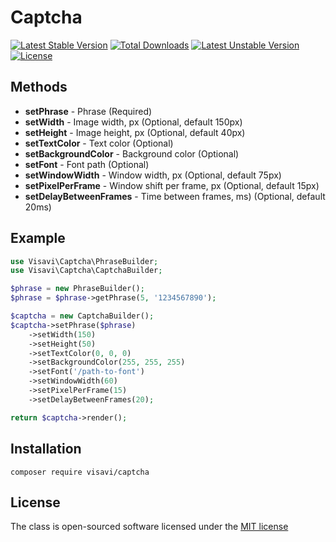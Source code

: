 # Captcha

[![Latest Stable Version](https://poser.pugx.org/visavi/captcha/v/stable)](https://packagist.org/packages/visavi/captcha)
[![Total Downloads](https://poser.pugx.org/visavi/captcha/downloads)](https://packagist.org/packages/visavi/captcha)
[![Latest Unstable Version](https://poser.pugx.org/visavi/captcha/v/unstable)](https://packagist.org/packages/visavi/captcha)
[![License](https://poser.pugx.org/visavi/captcha/license)](https://packagist.org/packages/visavi/captcha)

## Methods

* **setPhrase** - Phrase (Required)
* **setWidth** - Image width, px (Optional, default 150px)
* **setHeight** - Image height, px  (Optional, default 40px)
* **setTextColor** - Text color  (Optional)
* **setBackgroundColor** - Background color  (Optional)
* **setFont** - Font path  (Optional)
* **setWindowWidth** - Window width, px  (Optional, default 75px)
* **setPixelPerFrame** - Window shift per frame, px  (Optional, default 15px)
* **setDelayBetweenFrames** - Time between frames, ms)  (Optional, default 20ms)

## Example

```php
use Visavi\Captcha\PhraseBuilder;
use Visavi\Captcha\CaptchaBuilder;

$phrase = new PhraseBuilder();
$phrase = $phrase->getPhrase(5, '1234567890');

$captcha = new CaptchaBuilder();
$captcha->setPhrase($phrase)
    ->setWidth(150)
    ->setHeight(50)
    ->setTextColor(0, 0, 0)
    ->setBackgroundColor(255, 255, 255)
    ->setFont('/path-to-font')
    ->setWindowWidth(60)
    ->setPixelPerFrame(15)
    ->setDelayBetweenFrames(20);

return $captcha->render();
```

## Installation

```
composer require visavi/captcha
```

## License

The class is open-sourced software licensed under the [MIT license](http://opensource.org/licenses/MIT)
